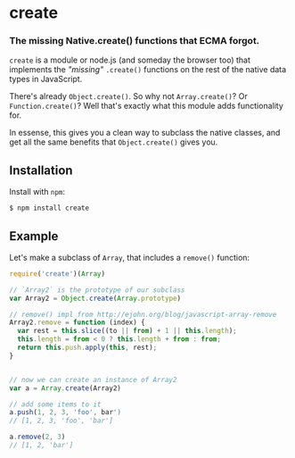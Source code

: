 create
=========
### The missing Native.create() functions that ECMA forgot.

`create` is a module or node.js (and someday the browser too) that implements the
*"missing"* `.create()` functions on the rest of the native data types in
JavaScript.

There's already `Object.create()`. So why not `Array.create()`? Or
`Function.create()`? Well that's exactly what this module adds functionality for.

In essense, this gives you a clean way to subclass the native classes, and get
all the same benefits that `Object.create()` gives you.


Installation
------------

Install with `npm`:

``` bash
$ npm install create
```


Example
-------

Let's make a subclass of `Array`, that includes a `remove()` function:

``` js
require('create')(Array)

// `Array2` is the prototype of our subclass
var Array2 = Object.create(Array.prototype)

// remove() impl from http://ejohn.org/blog/javascript-array-remove
Array2.remove = function (index) {
  var rest = this.slice((to || from) + 1 || this.length);
  this.length = from < 0 ? this.length + from : from;
  return this.push.apply(this, rest);
}


// now we can create an instance of Array2
var a = Array.create(Array2)

// add some items to it
a.push(1, 2, 3, 'foo', bar')
// [1, 2, 3, 'foo', 'bar']

a.remove(2, 3)
// [1, 2, 'bar']
```
